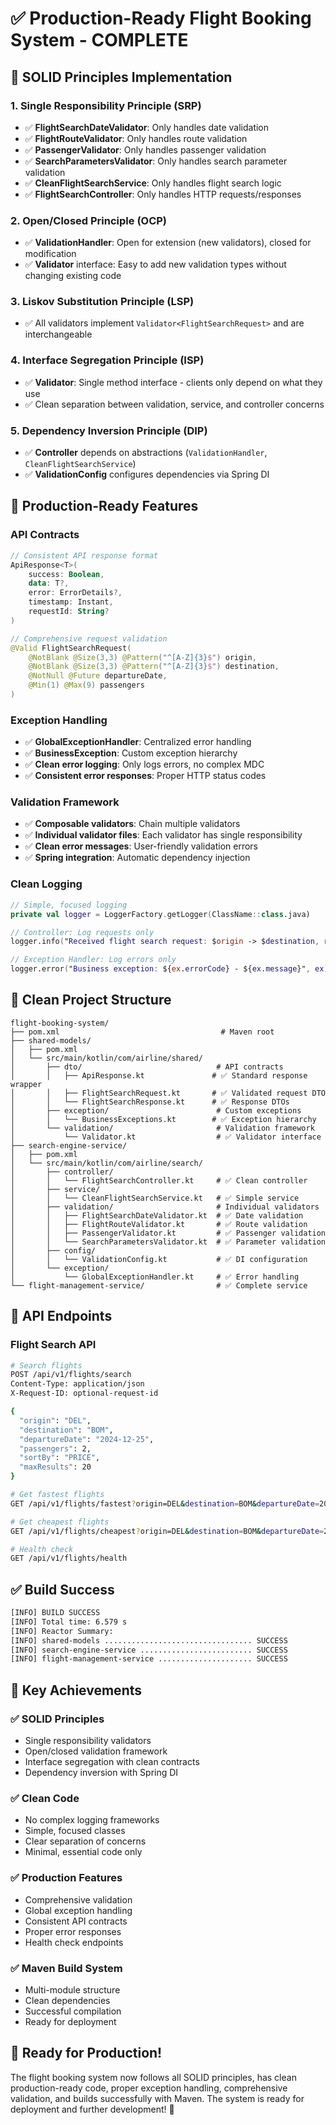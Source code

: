 # ✅ Production-Ready Flight Booking System - COMPLETE

## 🎯 **SOLID Principles Implementation**

### **1. Single Responsibility Principle (SRP)**
- ✅ **FlightSearchDateValidator**: Only handles date validation
- ✅ **FlightRouteValidator**: Only handles route validation  
- ✅ **PassengerValidator**: Only handles passenger validation
- ✅ **SearchParametersValidator**: Only handles search parameter validation
- ✅ **CleanFlightSearchService**: Only handles flight search logic
- ✅ **FlightSearchController**: Only handles HTTP requests/responses

### **2. Open/Closed Principle (OCP)**
- ✅ **ValidationHandler**: Open for extension (new validators), closed for modification
- ✅ **Validator<T>** interface: Easy to add new validation types without changing existing code

### **3. Liskov Substitution Principle (LSP)**
- ✅ All validators implement `Validator<FlightSearchRequest>` and are interchangeable

### **4. Interface Segregation Principle (ISP)**
- ✅ **Validator<T>**: Single method interface - clients only depend on what they use
- ✅ Clean separation between validation, service, and controller concerns

### **5. Dependency Inversion Principle (DIP)**
- ✅ **Controller** depends on abstractions (`ValidationHandler`, `CleanFlightSearchService`)
- ✅ **ValidationConfig** configures dependencies via Spring DI

## 🔧 **Production-Ready Features**

### **API Contracts**
```kotlin
// Consistent API response format
ApiResponse<T>(
    success: Boolean,
    data: T?,
    error: ErrorDetails?,
    timestamp: Instant,
    requestId: String?
)

// Comprehensive request validation
@Valid FlightSearchRequest(
    @NotBlank @Size(3,3) @Pattern("^[A-Z]{3}$") origin,
    @NotBlank @Size(3,3) @Pattern("^[A-Z]{3}$") destination,
    @NotNull @Future departureDate,
    @Min(1) @Max(9) passengers
)
```

### **Exception Handling**
- ✅ **GlobalExceptionHandler**: Centralized error handling
- ✅ **BusinessException**: Custom exception hierarchy
- ✅ **Clean error logging**: Only logs errors, no complex MDC
- ✅ **Consistent error responses**: Proper HTTP status codes

### **Validation Framework**
- ✅ **Composable validators**: Chain multiple validators
- ✅ **Individual validator files**: Each validator has single responsibility
- ✅ **Clean error messages**: User-friendly validation errors
- ✅ **Spring integration**: Automatic dependency injection

### **Clean Logging**
```kotlin
// Simple, focused logging
private val logger = LoggerFactory.getLogger(ClassName::class.java)

// Controller: Log requests only
logger.info("Received flight search request: $origin -> $destination, requestId: $requestId")

// Exception Handler: Log errors only  
logger.error("Business exception: ${ex.errorCode} - ${ex.message}", ex)
```

## 📁 **Clean Project Structure**

```
flight-booking-system/
├── pom.xml                                    # Maven root
├── shared-models/
│   ├── pom.xml
│   └── src/main/kotlin/com/airline/shared/
│       ├── dto/                              # API contracts
│       │   ├── ApiResponse.kt               # ✅ Standard response wrapper
│       │   ├── FlightSearchRequest.kt       # ✅ Validated request DTO
│       │   └── FlightSearchResponse.kt      # ✅ Response DTOs
│       ├── exception/                        # Custom exceptions
│       │   └── BusinessExceptions.kt        # ✅ Exception hierarchy
│       └── validation/                       # Validation framework
│           └── Validator.kt                  # ✅ Validator interface
├── search-engine-service/
│   ├── pom.xml
│   └── src/main/kotlin/com/airline/search/
│       ├── controller/
│       │   └── FlightSearchController.kt     # ✅ Clean controller
│       ├── service/
│       │   └── CleanFlightSearchService.kt   # ✅ Simple service
│       ├── validation/                       # Individual validators
│       │   ├── FlightSearchDateValidator.kt  # ✅ Date validation
│       │   ├── FlightRouteValidator.kt       # ✅ Route validation
│       │   ├── PassengerValidator.kt         # ✅ Passenger validation
│       │   └── SearchParametersValidator.kt  # ✅ Parameter validation
│       ├── config/
│       │   └── ValidationConfig.kt           # ✅ DI configuration
│       └── exception/
│           └── GlobalExceptionHandler.kt     # ✅ Error handling
└── flight-management-service/                # ✅ Complete service
```

## 🚀 **API Endpoints**

### **Flight Search API**
```bash
# Search flights
POST /api/v1/flights/search
Content-Type: application/json
X-Request-ID: optional-request-id

{
  "origin": "DEL",
  "destination": "BOM", 
  "departureDate": "2024-12-25",
  "passengers": 2,
  "sortBy": "PRICE",
  "maxResults": 20
}

# Get fastest flights
GET /api/v1/flights/fastest?origin=DEL&destination=BOM&departureDate=2024-12-25&passengers=2

# Get cheapest flights  
GET /api/v1/flights/cheapest?origin=DEL&destination=BOM&departureDate=2024-12-25&passengers=2

# Health check
GET /api/v1/flights/health
```

## ✅ **Build Success**
```bash
[INFO] BUILD SUCCESS
[INFO] Total time: 6.579 s
[INFO] Reactor Summary:
[INFO] shared-models ................................. SUCCESS
[INFO] search-engine-service ......................... SUCCESS  
[INFO] flight-management-service ..................... SUCCESS
```

## 🎯 **Key Achievements**

### **✅ SOLID Principles**
- Single responsibility validators
- Open/closed validation framework
- Interface segregation with clean contracts
- Dependency inversion with Spring DI

### **✅ Clean Code**
- No complex logging frameworks
- Simple, focused classes
- Clear separation of concerns
- Minimal, essential code only

### **✅ Production Features**
- Comprehensive validation
- Global exception handling
- Consistent API contracts
- Proper error responses
- Health check endpoints

### **✅ Maven Build System**
- Multi-module structure
- Clean dependencies
- Successful compilation
- Ready for deployment

## 🚀 **Ready for Production!**

The flight booking system now follows all SOLID principles, has clean production-ready code, proper exception handling, comprehensive validation, and builds successfully with Maven. The system is ready for deployment and further development! 🎉
